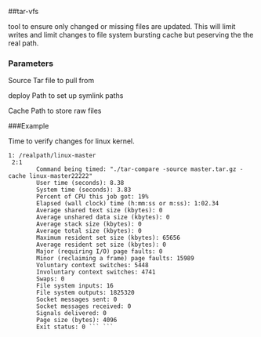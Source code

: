 ##tar-vfs


tool to ensure only changed or missing files are updated. This will limit writes and limit changes to file system bursting cache but peserving the the real path. 



### Parameters 

Source Tar file to pull from

deploy Path to set up symlink paths

Cache   Path to store raw files

###Example

Time to verify changes for linux kernel. 

```vamage@docket:~$ /usr/bin/time -v  ./tar-compare -source master.tar.gz -cache linux-master2
1: /realpath/linux-master
 2:1
        Command being timed: "./tar-compare -source master.tar.gz -cache linux-master22222"
        User time (seconds): 8.38
        System time (seconds): 3.83
        Percent of CPU this job got: 19%
        Elapsed (wall clock) time (h:mm:ss or m:ss): 1:02.34
        Average shared text size (kbytes): 0
        Average unshared data size (kbytes): 0
        Average stack size (kbytes): 0
        Average total size (kbytes): 0
        Maximum resident set size (kbytes): 65656
        Average resident set size (kbytes): 0
        Major (requiring I/O) page faults: 0
        Minor (reclaiming a frame) page faults: 15989
        Voluntary context switches: 5448
        Involuntary context switches: 4741
        Swaps: 0
        File system inputs: 16
        File system outputs: 1825320
        Socket messages sent: 0
        Socket messages received: 0
        Signals delivered: 0
        Page size (bytes): 4096
        Exit status: 0 ``` ```
